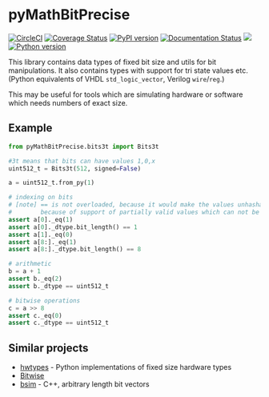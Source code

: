 # pyMathBitPrecise
[![CircleCI](https://circleci.com/gh/Nic30/pyMathBitPrecise.svg?style=svg)](https://circleci.com/gh/Nic30/pyMathBitPrecise)
[![Coverage Status](https://coveralls.io/repos/github/Nic30/pyMathBitPrecise/badge.svg?branch=master)](https://coveralls.io/github/Nic30/pyMathBitPrecise?branch=master)
[![PyPI version](https://badge.fury.io/py/pyMathBitPrecise.svg)](http://badge.fury.io/py/pyMathBitPrecise)
[![Documentation Status](https://readthedocs.org/projects/pymathbitprecise/badge/?version=latest)](http://pymathbitprecise.readthedocs.io/en/latest/?badge=latest)
[![](https://img.shields.io/github/license/Nic30/pyMathBitPrecise.svg)](https://github.com/Nic30/pyMathBitPrecise)
[![Python version](https://img.shields.io/pypi/pyversions/pyMathBitPrecise.svg)](https://img.shields.io/pypi/pyversions/pyMathBitPrecise.svg)

This library contains data types of fixed bit size and utils for bit manipulations.
It also contains types with support for tri state values etc. (Python equivalents of VHDL `std_logic_vector`, Verilog `wire`/`reg`.)

This may be useful for tools which are simulating hardware or software which needs numbers of exact size.

## Example

```Python
from pyMathBitPrecise.bits3t import Bits3t

#3t means that bits can have values 1,0,x
uint512_t = Bits3t(512, signed=False)

a = uint512_t.from_py(1)

# indexing on bits
# [note] == is not overloaded, because it would make the values unhashable
#        because of support of partially valid values which can not be compared
assert a[0]._eq(1)
assert a[0]._dtype.bit_length() == 1
assert a[1]._eq(0)
assert a[8:]._eq(1)
assert a[8:]._dtype.bit_length() == 8

# arithmetic
b = a + 1
assert b._eq(2)
assert b._dtype == uint512_t

# bitwise operations
c = a >> 8
assert c._eq(0)
assert c._dtype == uint512_t
```

## Similar projects

  * [hwtypes](https://github.com/leonardt/hwtypes) - Python implementations of fixed size hardware types
  * [Bitwise](https://github.com/jamesjiang52/Bitwise)
  * [bsim](https://github.com/dillonhuff/bsim) - C++, arbitrary length bit vectors

